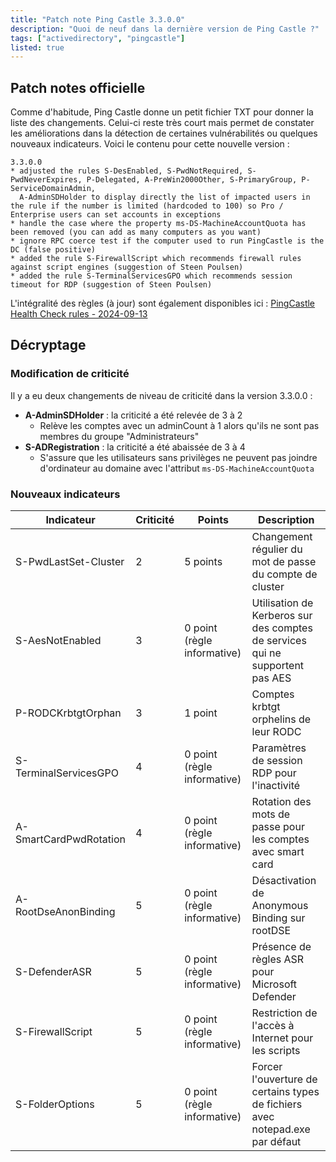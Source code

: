 ```yaml
---
title: "Patch note Ping Castle 3.3.0.0"
description: "Quoi de neuf dans la dernière version de Ping Castle ?"
tags: ["activedirectory", "pingcastle"]
listed: true
---
```


## Patch notes officielle

Comme d'habitude, Ping Castle donne un petit fichier TXT pour donner la liste des changements. Celui-ci reste très court mais permet de constater les améliorations dans la détection de certaines vulnérabilités ou quelques nouveaux indicateurs. Voici le contenu pour cette nouvelle version :

```plaintext
3.3.0.0
* adjusted the rules S-DesEnabled, S-PwdNotRequired, S-PwdNeverExpires, P-Delegated, A-PreWin2000Other, S-PrimaryGroup, P-ServiceDomainAdmin, 
  A-AdminSDHolder to display directly the list of impacted users in the rule if the number is limited (hardcoded to 100) so Pro / Enterprise users can set accounts in exceptions
* handle the case where the property ms-DS-MachineAccountQuota has been removed (you can add as many computers as you want)
* ignore RPC coerce test if the computer used to run PingCastle is the DC (false positive)
* added the rule S-FirewallScript which recommends firewall rules against script engines (suggestion of Steen Poulsen)
* added the rule S-TerminalServicesGPO which recommends session timeout for RDP (suggestion of Steen Poulsen)
```

L'intégralité des règles (à jour) sont également disponibles ici : [PingCastle Health Check rules - 2024-09-13](https://pingcastle.com/PingCastleFiles/ad_hc_rules_list.html)

## Décryptage

### Modification de criticité

Il y a eu deux changements de niveau de criticité dans la version 3.3.0.0 :

- **A-AdminSDHolder** : la criticité a été relevée de 3 à 2
  - Relève les comptes avec un adminCount à 1 alors qu'ils ne sont pas membres du groupe "Administrateurs"
- **S-ADRegistration** : la criticité a été abaissée de 3 à 4
  - S'assure que les utilisateurs sans privilèges ne peuvent pas joindre d'ordinateur au domaine avec l'attribut `ms-DS-MachineAccountQuota`

### Nouveaux indicateurs

Indicateur             | Criticité | Points   | Description
----------             | --------- | ------   | -----------
S-PwdLastSet-Cluster   | 2         | 5 points | Changement régulier du mot de passe du compte de cluster
S-AesNotEnabled        | 3         | 0 point (règle informative)  | Utilisation de Kerberos sur des comptes de services qui ne supportent pas AES
P-RODCKrbtgtOrphan     | 3         | 1 point  | Comptes krbtgt orphelins de leur RODC
S-TerminalServicesGPO  | 4         | 0 point (règle informative) | Paramètres de session RDP pour l'inactivité
A-SmartCardPwdRotation | 4         | 0 point (règle informative) | Rotation des mots de passe pour les comptes avec smart card
A-RootDseAnonBinding   | 5         | 0 point (règle informative) | Désactivation de Anonymous Binding sur rootDSE
S-DefenderASR          | 5         | 0 point (règle informative) | Présence de règles ASR pour Microsoft Defender
S-FirewallScript       | 5         | 0 point (règle informative) | Restriction de l'accès à Internet pour les scripts
S-FolderOptions        | 5         | 0 point (règle informative) | Forcer l'ouverture de certains types de fichiers avec notepad.exe par défaut
